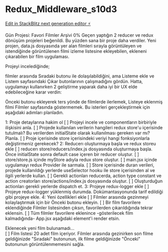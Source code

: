 # Redux_Middleware_s10d3

[Edit in StackBlitz next generation editor ⚡️](https://stackblitz.com/~/github.com/asyaisbil/Redux_Middleware_s10d3)


Gün Projesi: Favori Filmler Arşivi
0%
Geçen yaptığın 2 reducer ve redux dönüşüm projeleri beğenildi. Bu yüzden sana bir proje daha verdiler.
Yeni projen, data.js dosyasında yer alan filmleri sırayla görüntüleyen ve istendiğinde görüntülenen filmi izleme listesine ekleyebilen, ekleneni çıkarabilen bir film uygulaması.

Projeyi incelediğinde;

filmler arasında Sıradaki butonu ile dolaşılabildiğini,
ama Listeme ekle ve Listem sayfasındaki Çıkar butonlarının çalışmadığını gördün.
Hatta, uygulamayı kullanırken 2 geliştirme yaparak daha iyi bir UX elde edebileceğine karar verdin:

Önceki butonu ekleyerek ters yönde de filmlerde ilerlemek,
Listeye eklenmiş filmi Filmler sayfasında göstermemek.
Bu isterleri gerçekleştirmek için aşağıdaki adımları planladın.

1: Proje detaylarına hakim ol
[ ] Projeyi incele ve componentların birbiriyle ilişkisini anla.
[ ] Projede kullanılan verilerin hangileri redux store'u içerisinde tutulmalı? Bu verilerden initialState olarak kullanılması gereken var mı? Planla.
[ ] Proje içerisinde store içerisindeki veriyi hangi fonksiyonlarla değiştirmeniz gerekecek?
2: Reducerı oluşturmaya başla ve redux storeu ekle
[ ] reducerı store/reducers/index.js dosyasında oluşturmaya başla. Önce initialState sonra default case içeren bir reducer oluştur.
[ ] store/store.js içinde myStore adıyla redux store oluştur.
[ ] main.jsx içinde uygulamayı redux Provider ile sarmala.
[ ] Store içerisinde duran verileri, projede kullanıldığı yerlerde useSelector hooku ile store içerisinden al ve ilgili yerlerde kullan.
[ ] Gerekli actionları reducerda, action type constant ve action creatorları store/actions/index.js dosyasında oluştur.
[ ] Oluşturduğun actionları gerekli yerlerde dispatch et.
3: Projeye redux-logger ekle
[ ] Projeye redux-logger yüklenmiş durumda. Dokümantasyonunda tarif edildiği gibi projeye ekle.
4: Yeni özellikleri ekle
[ ] Filmler arasında gezinmeyi kolaylaştırmak için bir Önceki butonu ekleyin.
[ ] Bir film favorilere eklendiğinde Filmler listesinden çıksın, favorilerden çıkarıldığında tekrar eklensin.
[ ] Tüm filmler favorilere eklenince -gösterilecek film kalmadığında- App.jsx aşağıdaki element'i render etsin.
<div className="text-center">  
  Eklenecek yeni film bulunamadı...  
</div>  
[ ] Film listesi 20 adet film içeriyor. Filmler arasında gezinirken son filme geldiğinizde "Sıradaki" butonunun, ilk filme geldiğinizde "Önceki" butonunun görüntülenmemesini sağla.